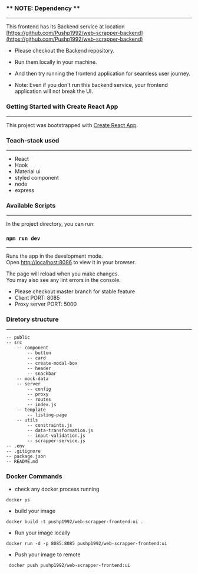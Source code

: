 
### ** NOTE: Dependency **
_____________________________________

This frontend has its Backend service at location [https://github.com/Pushp1992/web-scrapper-backend](https://github.com/Pushp1992/web-scrapper-backend)

- Please checkout the Backend repository.
- Run them locally in your machine.
- And then try running the frontend application for seamless user journey.

- Note: Even if you don't run this backend service, your frontend application will not break the UI.

### Getting Started with Create React App
__________________________________________

This project was bootstrapped with [Create React App](https://github.com/facebook/create-react-app).

### Teach-stack used
__________________________________________

- React
- Hook
- Material ui
- styled component
- node
- express

### Available Scripts
_____________________________________

In the project directory, you can run:
### `npm run dev`
_____________________________________

Runs the app in the development mode.\
Open [http://localhost:8086](http://localhost:8086) to view it in your browser.

The page will reload when you make changes.\
You may also see any lint errors in the console.

- Please checkout master branch for stable feature
- Client PORT: 8085
- Proxy server PORT: 5000

### Diretory structure
_____________________________________

    -- public
    -- src
        -- component
            -- button
            -- card
            -- create-modal-box
            -- header
            -- snackbar
        -- mock-data
        -- server
            -- config
            -- proxy
            -- routes
            -- index.js
        -- template
            -- listing-page
        -- utils
            -- constraints.js
            -- data-transformation.js
            -- input-validation.js
            -- scrapper-service.js
    -- .env
    -- .gitignore
    -- package.json
    -- README.md
### Docker Commands

- check any docker process running

```
docker ps
```

- build your image

```
docker build -t pushp1992/web-scrapper-frontend:ui .
```

- Run your image locally

```
docker run -d -p 8085:8085 pushp1992/web-scrapper-frontend:ui
```

- Push your image to remote

```
 docker push pushp1992/web-scrapper-frontend:ui
```